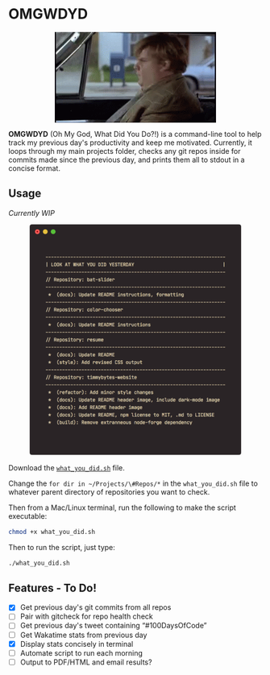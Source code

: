 # OMGWDYD

<p align="center">
<img src="https://raw.githubusercontent.com/timmybytes/OMGWDYD/main/WDYD.GIF" alt="Chris Farley gif displaying text that reads What'd you do?" align="center" />
</p>

**OMGWDYD** (Oh My God, What Did You Do?!) is a command-line tool to help track my previous day's productivity and keep me motivated. Currently, it loops through my main projects folder, checks any git repos inside for commits made since the previous day, and prints them all to stdout in a concise format.

## Usage

_Currently WIP_

<p align="center">
  <img src="https://raw.githubusercontent.com/timmybytes/OMGWDYD/main/OMGWDYD.png" alt="screenshot of OMGWDYD program displaying git repo results" width="420px" height="auto" />
</p>

Download the [`what_you_did.sh`](./what_you_did.sh) file.

Change the `for dir in ~/Projects/\#Repos/*` in the `what_you_did.sh` file to whatever parent directory of repositories you want to check.

Then from a Mac/Linux terminal, run the following to make the script executable:

```sh
chmod +x what_you_did.sh
```

Then to run the script, just type:

```sh
./what_you_did.sh
```

## Features - To Do!

- [x] Get previous day's git commits from all repos
- [ ] Pair with gitcheck for repo health check
- [ ] Get previous day's tweet containing “#100DaysOfCode”
- [ ] Get Wakatime stats from previous day
- [x] Display stats concisely in terminal
- [ ] Automate script to run each morning
- [ ] Output to PDF/HTML and email results?
